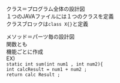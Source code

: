 クラス＝プログラム全体の設計図  
１つのJAVAファイルには１つのクラスを定義  
クラスブロックは`class X{}`と定義  
  
メソッド＝パーツ毎の設計図  
関数とも  
機能ごとに作成  
EX)  
`static int sum(int num1 , int num2){`  
`int calcResult = num1 + num2 ;`  
`return calc Result ;`  
